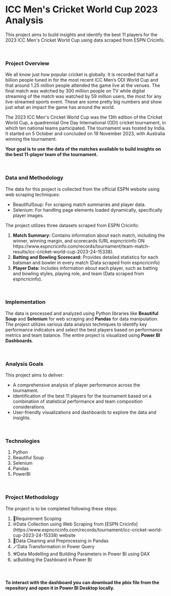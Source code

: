 <h1>ICC Men's Cricket World Cup 2023 Analysis</h1>
<p>This project aims to build insights and identify the best 11 players for the 2023 ICC Men's Cricket World Cup using data scraped from ESPN Cricinfo.</p>

<br>

<h3>Project Overview</h3>
<p>We all know just how popular cricket is globally. It is recorded that half a billion people tuned in for the most recent ICC Men’s ODI World Cup and that around 1.25 million people attended the game live at the venues. The final match was watched by 300 million people on TV while digital streaming of the match was watched by 59 million users, the most for any live-streamed sports event. These are some pretty big numbers and show just what an impact the game has around the world.

The 2023 ICC Men's Cricket World Cup was the 13th edition of the Cricket World Cup, a quadrennial One Day International (ODI) cricket tournament, in which ten national teams participated. The tournament was hosted by India. It started on 5 October and concluded on 19 November 2023, with Australia winning the tournament.

<strong>Your goal is to use the data of the matches available to build insights on the best 11-player team of the tournament.</strong></p>
<br>

<h3>Data and Methodology</h3>
<p>The data for this project is collected from the official ESPN website using web scraping techniques:
    <ul>
      <li>BeautifulSoup: For scraping match summaries and player data.</li>
      <li>Selenium: For handling page elements loaded dynamically, specifically player images.</li>
    </ul>
</p>

The project utilizes three datasets scraped from ESPN Cricinfo:
<ol>
  <li>
    <strong>Match Summary:</strong> Contains information about each match, including the winner, winning margin, and scorecards (URL espncricinfo ON https://www.espncricinfo.com/records/tournament/team-match-results/icc-cricket-world-cup-2023-24-15338).
  </li>

  <li>
    <strong>Batting and Bowling Scorecard:</strong> Provides detailed statistics for each batsman and bowler in every match (Data scraped from espncricinfo)
  </li>

  <li>
    <strong>Player Data:</strong> Includes information about each player, such as batting and bowling styles, playing role, and team (Data scraped from espncricinfo).
  </li>
</ol>

<br>

 <h3>Implementation</h3>
<p>The data is processed and analyzed using Python libraries like <strong>Beautiful Soup</strong> and <strong>Selenium</strong> for web scraping and <strong>Pandas</strong> for data manipulation. The project utilizes various data analysis techniques to identify key performance indicators and select the best players based on performance metrics and team balance. The entire project is visualized using <strong>Power BI Dashboards</strong>.</p>

<br>

<h3>Analysis Goals</h3>
This project aims to deliver:
<ul>
  <li>A comprehensive analysis of player performance across the tournament.</li>
  <li>Identification of the best 11 players for the tournament based on a combination of statistical performance and team composition considerations.</li>
  <li>User-friendly visualizations and dashboards to explore the data and insights.</li>
</ul>

<br>

<h3>Technologies</h3>
<ol>
  <li>Python</li>
  <li>Beautiful Soup</li>
  <li>Selenium</li>
  <li>Pandas</li>
  <li>PowerBI</li>
</ol>

<br>

<h3>Project Methodology</h3>
<p>The project is to be completed following these steps:
<ol>
<li> 📝Requirement Scoping</li>
<li> 🌐Data Collection using Web Scraping from [ESPN Cricinfo](https://www.espncricinfo.com/records/tournament/icc-cricket-world-cup-2023-24-15338) website</li>
<li> 🧹Data Cleaning and Preprocessing in Pandas</li>
<li> 🪄Data Transformation in Power Query</li>
<li> ⚒️Data Modelling and Building Parameters in Power BI using DAX</li>
<li> 📊Building the Dashboard in Power BI</li>
</ol>
</p>
<br><br>
<strong>To interact with the dashboard you can download the pbix file from the repository and open it in Power BI Desktop locally.</strong>


